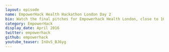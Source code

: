 ```yaml
---
layout: episode
name: EmpowerHack Health Hackathon London Day 2
bio: Watch the final pitches for Empowerhack Health London, close to 10 teams prototyping for solutions from Hababy, supporting pregnant women refugees to DrawMyLife, highlighting psychological health for child refugees; Soul Medicine, a unique way of tackling isolation through SMS-based micro education; Record-on-the-Go, looking at putting medical records back in patients' hands; HealthStarter, improving education for fieldworkers working with vulnerable young families, and more.
category: EmpowerHack
display_date: April 2016
twitter: empowerhack
github: empowerhack
youtube_teaser: InUvS_BJ6yg
---
```


